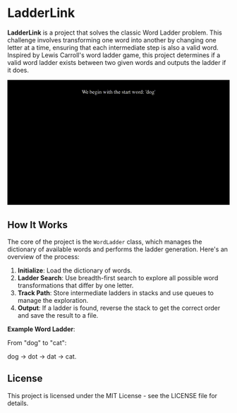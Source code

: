 # LadderLink

**LadderLink** is a project that solves the classic Word Ladder problem. This challenge involves transforming one word into another by changing one letter at a time, ensuring that each intermediate step is also a valid word. Inspired by Lewis Carroll's word ladder game, this project determines if a valid word ladder exists between two given words and outputs the ladder if it does.

![Word Ladder Example](https://github.com/Deep-cx-01/C--Projects/blob/main/Ladderlinks/11111111111111.gif) <!-- Replace with a relevant image URL -->

## How It Works

The core of the project is the `WordLadder` class, which manages the dictionary of available words and performs the ladder generation. Here's an overview of the process:

1. **Initialize**: Load the dictionary of words.
2. **Ladder Search**: Use breadth-first search to explore all possible word transformations that differ by one letter.
3. **Track Path**: Store intermediate ladders in stacks and use queues to manage the exploration.
4. **Output**: If a ladder is found, reverse the stack to get the correct order and save the result to a file.

**Example Word Ladder**: 

From "dog" to "cat":

dog -> dot -> dat -> cat.

## License
This project is licensed under the MIT License - see the LICENSE file for details.
